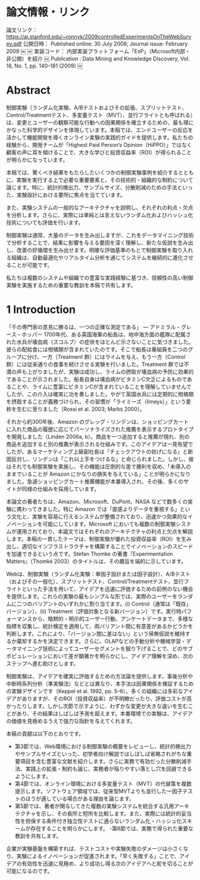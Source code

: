 # 論文情報・リンク
論文リンク： https://ai.stanford.edu/~ronnyk/2009controlledExperimentsOnTheWebSurvey.pdf
公開日時： Published online: 30 July 2008; Journal issue: February 2009 ￼ ￼
実装コード： 内部実装プラットフォーム「ExP」（Microsoft内部・非公開）を紹介 ￼
Publication : Data Mining and Knowledge Discovery, Vol. 18, No. 1, pp. 140–181 (2009) ￼

# Abstract

制御実験（ランダム化実験、A/Bテストおよびその拡張、スプリットテスト、Control/Treatmentテスト、多変量テスト（MVT）、並行フライトとも呼ばれる）は、変更とユーザーの観察可能な行動への因果関係を確立するための、最も理にかなった科学的デザインを体現しています。本稿では、エンドユーザーの反応を活かして機能開発を導くオンライン実験の実践的ガイドを提供します。私たちの経験から、開発チームが「Highest Paid Person’s Opinion（HiPPO）」ではなく顧客の声に耳を傾けることで、大きな学びと投資収益率（ROI）が得られることが明らかになっています。

本稿では、驚くべき結果をもたらしたいくつかの制御実験事例を紹介するとともに、実験を実行する上で必要な重要要素と、その技術的・組織的な制約について論じます。特に、統計的検出力、サンプルサイズ、分散削減のための手法といった、実験設計における要所に焦点を当てています。

また、実験システムの一般的なアーキテクチャを説明し、それぞれの利点・欠点を分析します。さらに、実際には単純とは言えないランダム化およびハッシュ化技術についても評価を行います。

制御実験は通常、大量のデータを生み出しますが、これをデータマイニング技術で分析することで、結果に影響を与える要因を深く理解し、新たな仮説を生み出し、改善の好循環を生み出せます。明確な評価基準のもとで制御実験を取り入れる組織は、自動最適化やリアルタイム分析を通じてシステムを継続的に進化させることが可能です。

私たちは複数のシステムや組織での豊富な実践経験に基づき、信頼性の高い制御実験を実施するための重要な教訓を本稿で共有します。


# 1 Introduction
「千の専門家の意見に勝るは、一つの正確な測定である」
― アドミラル・グレース・ホッパー
1700年代、ある英国海軍の船長は、地中海方面の艦隊に配属された水兵が壊血病（スコルブ）の症状をほとんど示さないことに気づきました。彼らの配給食には柑橘類が含まれていたのです。そこで船長は乗組員を二つのグループに分け、一方（Treatment 群）にはライムを与え、もう一方（Control 群）には従来通りの食事を続けさせる実験を行いました。Treatment 群では不満の声も上がりましたが、実験は成功し、ライムの摂取が壊血病の予防に効果的であることが示されました。船長自身は壊血病がビタミンC欠乏によるものであることや、ライムに豊富にビタミンCが含まれていることを理解していませんでしたが、この介入は確実に功を奏しました。やがて英国水兵には定期的に柑橘類を摂取することが義務づけられ、その習慣が「ライミーズ（limeys）」という愛称を生むに至りました（Rossi et al. 2003; Marks 2000）。

それから約300年後、Amazon のグレッグ・リンデンは、ショッピングカートに入れた商品の履歴に応じてパーソナライズされた推薦を表示するプロトタイプを開発しました（Linden 2006a, b）。商品を一つ追加すると推薦が現れ、別の商品を追加すると別の推薦が表示される仕組みです。このアイデアは一見有望でしたが、あるマーケティング上級副社長は「チェックアウトの妨げになる」と断固反対し、リンデンは「これ以上手をつけるな」と命じられました。しかし、彼はそれでも制御実験を実施し、その機能は圧倒的な差で勝利を収め、「未導入のままでいることが Amazon にかなりの損失を与えている」ことが明らかになりました。急遽ショッピングカート推薦機能が本番導入され、その後、多くのサイトが同様の仕組みを採用しています。

本論文の著者たちは、Amazon、Microsoft、DuPont、NASA などで数多くの実験に携わってきました。特に Amazon では「直感よりデータを重視する」という文化と、実験を容易に行えるシステムが整備されており、迅速かつ効果的なイノベーションを可能にしています。Microsoft においても複数の制御実験システムが運用されており、本論文ではそれぞれのアーキテクチャの利点と欠点を解説します。本稿の一貫したテーマは、制御実験が優れた投資収益率（ROI）を生み出し、適切なインフラストラクチャを構築することでイノベーションのスピードを加速できるという点です。Stefan Thomke の著書『Experimentation Matters』（Thomke 2003）のタイトルは、その趣旨を端的に示しています。

Webは、制御実験（ランダム化実験：単因子設計または因子設計）、A/Bテスト（およびその一般化）、スプリットテスト、Control/Treatmentテスト、並行フライトといった手法を用いて、アイデアを迅速に評価するための前例のない機会を提供します。これらの実験の最もシンプルな形では、実際のユーザーをランダムに二つのバリアントのいずれかに割り当てます。(i) Control（通常は「既存」バージョン）、(ii) Treatment（評価対象となる新バージョン）です。実行時パフォーマンスから、暗黙的・明示的ユーザー行動、アンケートデータまで、多様な指標を収集し、統計検定を適用して、両バリアント間に有意差があるかどうかを判断します。これにより、「バージョン間に差はない」という帰無仮説を維持するか棄却するかを決定できます。さらに、OLAPなどの手動分析や機械学習・データマイニング技術によってユーザーセグメントを掘り下げることで、どのサブポピュレーションにおいて差が顕著かを明らかにし、アイデア理解を深め、次のステップへ進む助けとします。

制御実験は、アイデアを確実に評価するための方法論を提供します。事後分析や中断時系列分析（準実験法）などとは異なり、本手法は因果関係を検証するための実験デザインです（Keppel et al. 1992, pp. 5–6）。多くの組織には多彩なアイデアがありますが、そのROI（投資収益率）が不明瞭だったり、評価コストが高かったりします。しかし次節で示すように、わずかな変更が大きな違いを生むことがあり、その結果はしばしば予測を超えます。本番環境での実験は、アイデアの価値を見極めるうえで強力な指針を与えてくれます。

本稿の貢献は以下のとおりです。
- 第3節では、Web環境における制御実験の概要をレビューし、統計的検出力やサンプルサイズといった、初学者向け解説ではしばしば省略されがちな重要項目を含む豊富な文献を紹介します。さらに実務で有効だった分散削減手法、実践上の拡張・制約も論じ、実務者が陥りやすい落とし穴を回避できるようにします。
- 第4節では、オンライン環境における多変量テスト（MVT）の代替策を複数提示します。ソフトウェア領域では、従来型MVTよりも並行した一因子テストのほうが適している場合がある理由を論じます。
- 第5節では、著者が関与してきた複数の実験システムを統合する汎用アーキテクチャを示し、その長所と短所を比較します。また、実際には統計的妥当性を担保する条件付き独立性テストに通らないランダム化・ハッシュ化スキームが存在することを明らかにします。
-第6節では、実務で得られた重要な教訓を共有します。

企業が実験基盤を構築すれば、テストコストや実験失敗のダメージは小さくなり、実験によるイノベーションが促進されます。「早く失敗する」ことで、アイデアの有効性を迅速に見極め、より成功し得る次のアイデアへと舵を切ることが可能になるのです。
